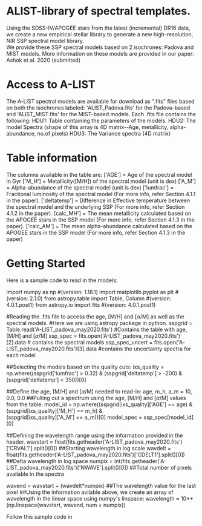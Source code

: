 # ALIST-library of spectral templates.


Using the SDSS-IV/APOGEE stars from the latest (incremental) DR16 data, we create a new empirical stellar library to generate a new high-resolution, NIR SSP spectral model library.  
We provide these SSP spectral models based on 2 isochrones: Padova and MIST models.
More information on these models are provided in our paper: Ashok et al. 2020 (submitted)

# Access to A-LIST
The A-LIST spectral models are available for download as ".fits" files based on both the isochrones labeled: 'ALIST_Padova.fits' for the Padova-based and 'ALIST_MIST.fits' for the MIST-based models. Each .fits file contains the following:
HDU1: Table containing the parameters of the models. 
HDU2: The model Spectra (shape of this array is 4D matrix--Age, metallicity, alpha-abundance, no.of pixels)
HDU3: The Variance spectra (4D matrix)

# Table information
The columns available in the table are:
['AGE'] = Age of the spectral model in Gyr
['M_H'] = Metallicity([M/H]) of the spectral model (unit is dex)
['A_M'] = Alpha-abundance of the spectral model (unit is dex)
['lumfrac'] = Fractional luminosity of the spectral model (For more info, refer Section 4.1.1 in the paper).
['deltatemp'] = Difference in Effective temperature between the spectral model and the underlying SSP (For more info, refer Section 4.1.2 in the paper).
[calc_MH'] = The mean metallicity calculated based on the APOGEE stars in the SSP model (For more info, refer Section 4.1.3 in the paper).
['calc_AM'] = The mean alpha-abundance calculated based on the APOGEE stars in the SSP model (For more info, refer Section 4.1.3 in the paper)
    
# Getting Started

Here is a sample code to read in the models:

import numpy as np #(version: 1.18.1)
import matplotlib.pyplot as plt #(version: 2.1.0)
from astropy.table import Table, Column #(version: 4.0.1.post1)
from astropy.io import fits #(version: 4.0.1.post1)

#Reading the .fits file to access the age, [M/H] and [$\alpha$/M] as well as the spectral models.
#Here we are using astropy package in python.
sspgrid = Table.read('A-LIST_padova_may2020.fits') #Contains the table with age, [M/H] and [$\alpha$/M]
ssp_spec = fits.open('A-LIST_padova_may2020.fits')[2].data # contains the spectral models
ssp_spec_uncert = fits.open('A-LIST_padova_may2020.fits')[3].data #contains the uncertainty spectra for each model

##Selecting the models based on the quality cuts:
ixs_quality = np.where((sspgrid['lumfrac'] > 0.32) & (sspgrid['deltatemp'] > -200) & (sspgrid['deltatemp'] < 350))[0]

##Define the age, [M/H] and [$\alpha$/M] needed to read-in:
age, m_h, a_m = 10, 0.0, 0.0
##Pulling out a spectrum using the age, [M/H] and [$\alpha$/M] values from the table:
model_id = np.where((sspgrid[ixs_quality]['AGE'] == age) & (sspgrid[ixs_quality]['M_H'] == m_h) & \
                    (sspgrid[ixs_quality]['A_M'] == a_m))[0]
model_spec = ssp_spec[model_id][0]

##Defining the wavelength range using the information provided in the header.
wavstart = float(fits.getheader('A-LIST_padova_may2020.fits')['CRVAL1'].split()[0]) ##Starting wavelength in log scale
wavdelt = float(fits.getheader('A-LIST_padova_may2020.fits')['CDELT1'].split()[0]) ##Delta wavelength in log space
numpix = int(fits.getheader('A-LIST_padova_may2020.fits')['NWAVE'].split()[0]) ##Total number of pixels available in the spectra

wavend = wavstart + (wavdelt*numpix) ##The wavelength value for the last pixel
##Using the information avilable above, we create an array of wavelength in the linear space using numpy's linspace:
wavelength = 10**(np.linspace(wavstart, wavend, num = numpix))

Follow this sample code in 


